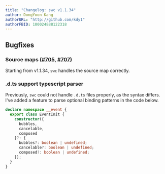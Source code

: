 ```yaml
---
title: "Changelog: swc v1.1.34"
author: DongYoon Kang
authorURL: "http://github.com/kdy1"
authorFBID: 100024888122318
---
```


## Bugfixes

### Source maps ([#705](https://github.com/swc-project/swc/issues/705), [#707](https://github.com/swc-project/swc/issues/707))

Starting from v1.1.34, `swc` handles the source map correctly.

### .d.ts support typescript parser

Previously, `swc` could not handle `.d.ts` files properly, as the syntax differs.
I've added a feature to parse optional binding patterns in the code below.

```ts
declare namespace __event {
  export class EventInit {
    constructor({
      bubbles,
      cancelable,
      composed
    }?: {
      bubbles?: boolean | undefined;
      cancelable?: boolean | undefined;
      composed?: boolean | undefined;
    });
  }
}
```
